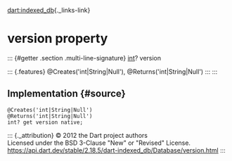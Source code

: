 [dart:indexed\_db](../../dart-indexed_db/dart-indexed_db-library){._links-link}

version property
================

::: {#getter .section .multi-line-signature}
[int](../../dart-core/int-class)? version

::: {.features}
\@Creates(\'int\|String\|Null\'), \@Returns(\'int\|String\|Null\')
:::
:::

Implementation {#source}
--------------

``` {.language-dart data-language="dart"}
@Creates('int|String|Null')
@Returns('int|String|Null')
int? get version native;
```

::: {._attribution}
© 2012 the Dart project authors\
Licensed under the BSD 3-Clause \"New\" or \"Revised\" License.\
<https://api.dart.dev/stable/2.18.5/dart-indexed_db/Database/version.html>
:::
